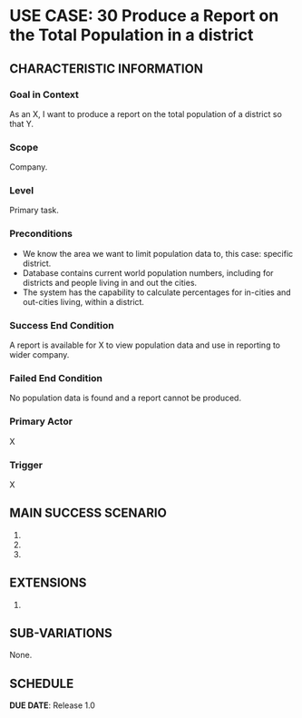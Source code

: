 # USE CASE: 30 Produce a Report on the Total Population in a district

## CHARACTERISTIC INFORMATION

### Goal in Context

As an X, I want to produce a report on the total population of a district so that Y.

### Scope

Company.

### Level

Primary task.

### Preconditions

- We know the area we want to limit population data to, this case: specific district.
- Database contains current world population numbers, including for districts and people living in and out the cities. 
- The system has the capability to calculate percentages for in-cities and out-cities living, within a district.

### Success End Condition

A report is available for X to view population data and use in reporting to wider company.

### Failed End Condition

No population data is found and a report cannot be produced.

### Primary Actor

X

### Trigger

X

## MAIN SUCCESS SCENARIO

1.
2.
3.

## EXTENSIONS

1.

## SUB-VARIATIONS

None.

## SCHEDULE

**DUE DATE**: Release 1.0